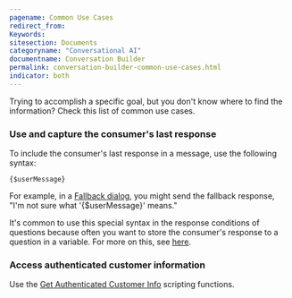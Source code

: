 ```yaml
---
pagename: Common Use Cases
redirect_from:
Keywords:
sitesection: Documents
categoryname: "Conversational AI"
documentname: Conversation Builder
permalink: conversation-builder-common-use-cases.html
indicator: both
---
```


Trying to accomplish a specific goal, but you don't know where to find the information? Check this list of common use cases.

### Use and capture the consumer's last response

To include the consumer's last response in a message, use the following syntax:

`{$userMessage}`

For example, in a [Fallback dialog](conversation-builder-dialogs-fallback-dialogs.html), you might send the fallback response, "I'm not sure what '{$userMessage}' means."

It's common to use this special syntax in the response conditions of questions because often you want to store the consumer's response to a question in a variable. For more on this, see [here](conversation-builder-variables-slots.html).

### Access authenticated customer information
Use the [Get Authenticated Customer Info](conversation-builder-scripting-functions-get-user-data.html#get-authenticated-customer-info) scripting functions.
